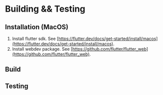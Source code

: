 # Building && Testing

## Installation (MacOS)
1. Install flutter sdk. See [https://flutter.dev/docs/get-started/install/macos](https://flutter.dev/docs/get-started/install/macos).
2. Install webdev package. See [https://github.com/flutter/flutter_web](https://github.com/flutter/flutter_web).

## Build

## Testing